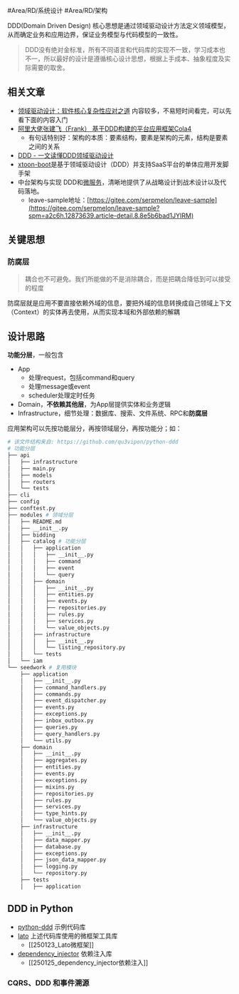 #Area/RD/系统设计  #Area/RD/架构  

DDD(Domain Driven Design) 核心思想是通过领域驱动设计方法定义领域模型，从而确定业务和应用边界，保证业务模型与代码模型的一致性。

> DDD没有绝对金标准，所有不同语言和代码库的实现不一致，学习成本也不一，所以最好的设计是遵循核心设计思想，根据上手成本、抽象程度及实际需要的取舍。

## 相关文章

- [领域驱动设计：软件核心复杂性应对之道](https://gitcode.com/Resource-Bundle-Collection/43aff/blob/main/%E9%A2%86%E5%9F%9F%E9%A9%B1%E5%8A%A8%E8%AE%BE%E8%AE%A1%EF%BC%9A%E8%BD%AF%E4%BB%B6%E6%A0%B8%E5%BF%83%E5%A4%8D%E6%9D%82%E6%80%A7%E5%BA%94%E5%AF%B9%E4%B9%8B%E9%81%93.PDF%20%20%E4%B8%8B%E8%BD%BD.zip) 内容较多，不易短时间看完，可以先看下面的内容入门
- [阿里大佬张建飞（Frank） 基于DDD构建的平台应用框架Cola4](https://blog.csdn.net/significantfrank/article/details/110934799)
	- 有句话特别好：架构的本质：要素结构，要素是架构的元素，结构是要素之间的关系
- [DDD - 一文读懂DDD领域驱动设计](https://developer.aliyun.com/article/1436383)
- [xtoon-boot](https://gitee.com/xtoon/xtoon-boot?spm=a2c6h.12873639.article-detail.10.8e5b6bad1JYIRM)是基于领域驱动设计（DDD）并支持SaaS平台的单体应用开发脚手架
- 中台架构与实现 DDD和[微服务](https://so.csdn.net/so/search?spm=a2c6h.13046898.publish-article.107.1ee76ffaHcJTdJ&q=%E5%BE%AE%E6%9C%8D%E5%8A%A1)，清晰地提供了从战略设计到战术设计以及代码落地。
	- leave-sample地址：[https://gitee.com/serpmelon/leave-sample](https://gitee.com/serpmelon/leave-sample?spm=a2c6h.12873639.article-detail.8.8e5b6bad1JYIRM)


## 关键思想

### 防腐层

> 耦合也不可避免。我们所能做的不是消除耦合，而是把耦合降低到可以接受的程度

防腐层就是应用不要直接依赖外域的信息，要把外域的信息转换成自己领域上下文（Context）的实体再去使用，从而实现本域和外部依赖的解耦

## 设计思路

**功能分层**，一般包含
- App
	- 处理request，包括command和query
	- 处理message或event
	- scheduler处理定时任务
- Domain，**不依赖其他层**，为App层提供实体和业务逻辑
- Infrastructure，细节处理：数据库、搜索、文件系统、RPC和**防腐层**

应用架构可以先按功能层分，再按领域层分，再按功能分；如：

```bash
# 该文件结构来自: https://github.com/qu3vipon/python-ddd
# 功能分层
├── api
│   ├── infrastructure
│   ├── main.py
│   ├── models
│   ├── routers
│   └── tests
├── cli
├── config
├── conftest.py
├── modules # 领域分层
│   ├── README.md
│   ├── __init__.py
│   ├── bidding
│   ├── catalog # 功能分层
│   │   ├── application
│   │   │   ├── __init__.py
│   │   │   ├── command
│   │   │   ├── event
│   │   │   └── query
│   │   ├── domain
│   │   │   ├── __init__.py
│   │   │   ├── entities.py
│   │   │   ├── events.py
│   │   │   ├── repositories.py
│   │   │   ├── rules.py
│   │   │   ├── services.py
│   │   │   └── value_objects.py
│   │   ├── infrastructure
│   │   │   ├── __init__.py
│   │   │   └── listing_repository.py
│   │   └── tests
│   └── iam
└── seedwork # 复用模块
    ├── application
    │   ├── __init__.py
    │   ├── command_handlers.py
    │   ├── commands.py
    │   ├── event_dispatcher.py
    │   ├── events.py
    │   ├── exceptions.py
    │   ├── inbox_outbox.py
    │   ├── queries.py
    │   ├── query_handlers.py
    │   └── utils.py
    ├── domain
    │   ├── __init__.py
    │   ├── aggregates.py
    │   ├── entities.py
    │   ├── events.py
    │   ├── exceptions.py
    │   ├── mixins.py
    │   ├── repositories.py
    │   ├── rules.py
    │   ├── services.py
    │   ├── type_hints.py
    │   └── value_objects.py
    ├── infrastructure
    │   ├── __init__.py
    │   ├── data_mapper.py
    │   ├── database.py
    │   ├── exceptions.py
    │   ├── json_data_mapper.py
    │   ├── logging.py
    │   └── repository.py
    ├── tests
    │   ├── application
```


## DDD in Python

- [python-ddd](https://github.com/qu3vipon/python-ddd) 示例代码库
- [lato](https://lato.readthedocs.io/en/latest/tutorial/index.html) 上述代码库使用的微框架工具库
	- [[250123_Lato微框架]]
- [dependency_injector](https://python-dependency-injector.ets-labs.org/index.html) 依赖注入库
	- [[250125_dependency_injector依赖注入]]

### CQRS、DDD 和事件溯源